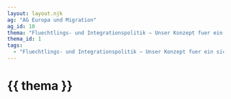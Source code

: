 ```yaml
---
layout: layout.njk
ag: "AG Europa und Migration"
ag_id: 10
thema: "Fluechtlings- und Integrationspolitik – Unser Konzept fuer ein sicheres, integriertes Europa"
thema_id: 1
tags:
  - "Fluechtlings- und Integrationspolitik – Unser Konzept fuer ein sicheres, integriertes Europa"
---
```


# {{ thema }}
